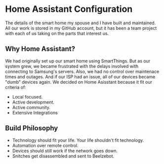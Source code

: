 # Home Assistant Configuration

The details of the smart home my spouse and I have built and maintained. All our work is stored in my GitHub account, but it has been a team project with each of us taking on the parts that interest us.

## Why Home Assistant?
We had originally set up our smart home using SmartThings. But as our system grew, we became frustrated with the delays involved with connecting to Samsung's servers. Also, we had no control over maintenace times and outages. And if our ISP had an issue, all of our devices became "dumb" devices again. We decided on Home Asisstant because it fit our criteria of:

* Local focused.
* Active development.
* Active community.
* Extensive Integrations

## Build Philosophy
* Technology should fit your life. Your life shouldn't fit technology.
* Automation over remote control.
* Devices should still work if the network goes down.
* Snitches get disassembled and sent to Beelzebot.